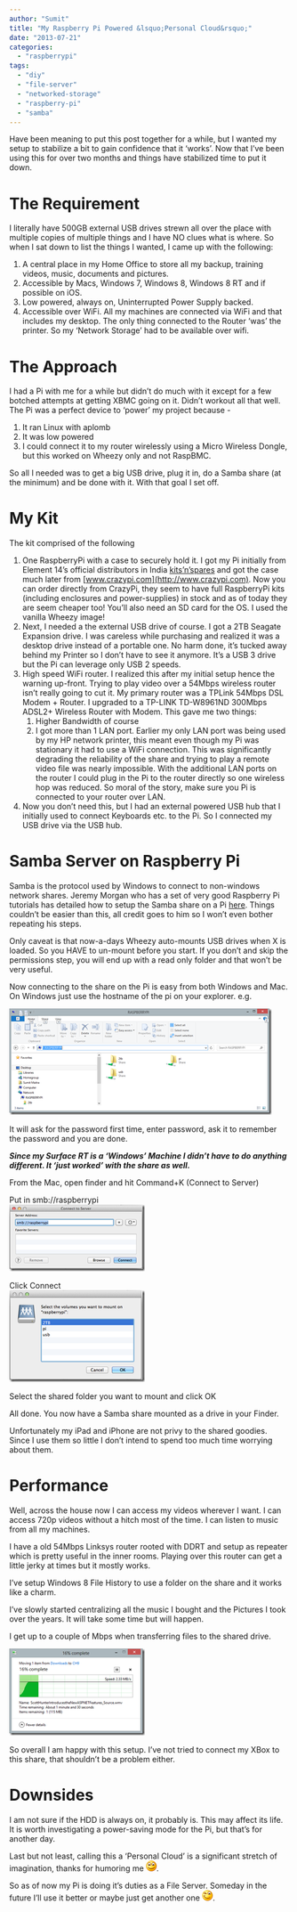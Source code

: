 ```yaml
---
author: "Sumit"
title: "My Raspberry Pi Powered &lsquo;Personal Cloud&rsquo;"
date: "2013-07-21"
categories: 
  - "raspberrypi"
tags: 
  - "diy"
  - "file-server"
  - "networked-storage"
  - "raspberry-pi"
  - "samba"
---
```


Have been meaning to put this post together for a while, but I wanted my setup to stabilize a bit to gain confidence that it ‘works’. Now that I’ve been using this for over two months and things have stabilized time to put it down.

# The Requirement

I literally have 500GB external USB drives strewn all over the place with multiple copies of multiple things and I have NO clues what is where. So when I sat down to list the things I wanted, I came up with the following:

1. A central place in my Home Office to store all my backup, training videos, music, documents and pictures.
2. Accessible by Macs, Windows 7, Windows 8, Windows 8 RT and if possible on iOS.
3. Low powered, always on, Uninterrupted Power Supply backed.
4. Accessible over WiFi. All my machines are connected via WiFi and that includes my desktop. The only thing connected to the Router ‘was’ the printer. So my ‘Network Storage’ had to be available over wifi.

# The Approach

I had a Pi with me for a while but didn’t do much with it except for a few botched attempts at getting XBMC going on it. Didn’t workout all that well. The Pi was a perfect device to ‘power’ my project because -

1. It ran Linux with aplomb
2. It was low powered
3. I could connect it to my router wirelessly using a Micro Wireless Dongle, but this worked on Wheezy only and not RaspBMC.

So all I needed was to get a big USB drive, plug it in, do a Samba share (at the minimum) and be done with it. With that goal I set off.

# My Kit

The kit comprised of the following

1. One RaspberryPi with a case to securely hold it. I got my Pi initially from Element 14’s official distributors in India [kits’n’spares](http://kitsnspares.com/user1/buyproduct.asp?id=79) and got the case much later from [www.crazypi.com](http://www.crazypi.com). Now you can order directly from CrazyPi, they seem to have full RaspberryPi kits (including enclosures and power-supplies) in stock and as of today they are seem cheaper too! You’ll also need an SD card for the OS. I used the vanilla Wheezy image!
2. Next, I needed a the external USB drive of course. I got a 2TB Seagate Expansion drive. I was careless while purchasing and realized it was a desktop drive instead of a portable one. No harm done, it’s tucked away behind my Printer so I don’t have to see it anymore. It’s a USB 3 drive but the Pi can leverage only USB 2 speeds.
3. High speed WiFi router. I realized this after my initial setup hence the warning up-front. Trying to play video over a 54Mbps wireless router isn’t really going to cut it. My primary router was a TPLink 54Mbps DSL Modem + Router. I upgraded to a TP-LINK TD-W8961ND 300Mbps ADSL2+ Wireless Router with Modem. This gave me two things:
    1. Higher Bandwidth of course
    2. I got more than 1 LAN port. Earlier my only LAN port was being used by my HP network printer, this meant even though my Pi was stationary it had to use a WiFi connection. This was significantly degrading the reliability of the share and trying to play a remote video file was nearly impossible. With the additional LAN ports on the router I could plug in the Pi to the router directly so one wireless hop was reduced. So moral of the story, make sure you Pi is connected to your router over LAN.
4. Now you don’t need this, but I had an external powered USB hub that I initially used to connect Keyboards etc. to the Pi. So I connected my USB drive via the USB hub.

# Samba Server on Raspberry Pi

Samba is the protocol used by Windows to connect to non-windows network shares. Jeremy Morgan who has a set of very good Raspberry Pi tutorials has detailed how to setup the Samba share on a Pi [here](http://www.jeremymorgan.com/tutorials/raspberry-pi/how-to-raspberry-pi-file-server/ "How to setup Raspberry Pi as a file server"). Things couldn’t be easier than this, all credit goes to him so I won’t even bother repeating his steps.

Only caveat is that now-a-days Wheezy auto-mounts USB drives when X is loaded. So you HAVE to un-mount before you start. If you don’t and skip the permissions step, you will end up with a read only folder and that won’t be very useful.

Now connecting to the share on the Pi is easy from both Windows and Mac. On Windows just use the hostname of the pi on your explorer. e.g.

[![image](images/image_thumb8.png "image")](/images/blog/2013/07/images/image8.png)

It will ask for the password first time, enter password, ask it to remember the password and you are done.

**_Since my Surface RT is a ‘Windows’ Machine I didn’t have to do anything different. It ‘just worked’ with the share as well._**

From the Mac, open finder and hit Command+K (Connect to Server)

Put in smb://raspberrypi  
[![Screen Shot 2013-07-21 at 6.43.10 AM](images/screen-shot-2013-07-21-at-6-43-10-am_thumb.png "Screen Shot 2013-07-21 at 6.43.10 AM")](/images/blog/2013/07/screen-shot-2013-07-21-at-6-43-10-am.png)

Click Connect  
[![Screen Shot 2013-07-21 at 6.44.08 AM](images/screen-shot-2013-07-21-at-6-44-08-am_thumb.png "Screen Shot 2013-07-21 at 6.44.08 AM")](/images/blog/2013/07/screen-shot-2013-07-21-at-6-44-08-am.png)

Select the shared folder you want to mount and click OK

All done. You now have a Samba share mounted as a drive in your Finder.

Unfortunately my iPad and iPhone are not privy to the shared goodies. Since I use them so little I don’t intend to spend too much time worrying about them.

# Performance

Well, across the house now I can access my videos wherever I want. I can access 720p videos without a hitch most of the time. I can listen to music from all my machines.

I have a old 54Mbps Linksys router rooted with DDRT and setup as repeater which is pretty useful in the inner rooms. Playing over this router can get a little jerky at times but it mostly works.

I’ve setup Windows 8 File History to use a folder on the share and it works like a charm.

I’ve slowly started centralizing all the music I bought and the Pictures I took over the years. It will take some time but will happen.

I get up to a couple of Mbps when transferring files to the shared drive.

[![image](images/image_thumb9.png "image")](/images/blog/2013/07/images/image9.png)

So overall I am happy with this setup. I’ve not tried to connect my XBox to this share, that shouldn’t be a problem either.

# Downsides

I am not sure if the HDD is always on, it probably is. This may affect its life. It is worth investigating a power-saving mode for the Pi, but that’s for another day.

Last but not least, calling this a ‘Personal Cloud’ is a significant stretch of imagination, thanks for humoring me ![Smile](images/wlemoticon-smile1.png).

So as of now my Pi is doing it’s duties as a File Server. Someday in the future I’ll use it better or maybe just get another one ![Winking smile](images/wlemoticon-winkingsmile2.png).
